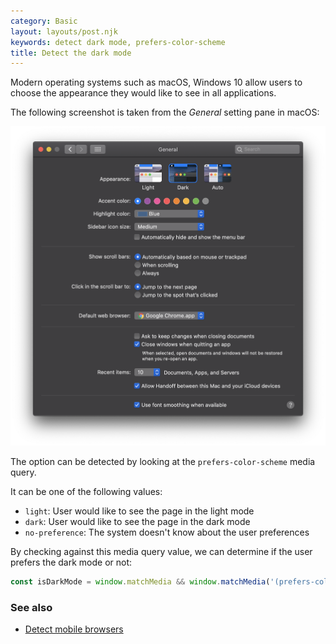 ```yaml
---
category: Basic
layout: layouts/post.njk
keywords: detect dark mode, prefers-color-scheme
title: Detect the dark mode
---
```


Modern operating systems such as macOS, Windows 10 allow users to choose the appearance they would like to see in all applications.

The following screenshot is taken from the _General_ setting pane in macOS:

![Set the dark mode in macOS](/assets/appearance-setting.png)

The option can be detected by looking at the `prefers-color-scheme` media query.

It can be one of the following values:

-   `light`: User would like to see the page in the light mode
-   `dark`: User would like to see the page in the dark mode
-   `no-preference`: The system doesn't know about the user preferences

By checking against this media query value, we can determine if the user prefers the dark mode or not:

```js
const isDarkMode = window.matchMedia && window.matchMedia('(prefers-color-scheme: dark)').matches;
```

### See also

-   [Detect mobile browsers](/detect-mobile-browsers)
